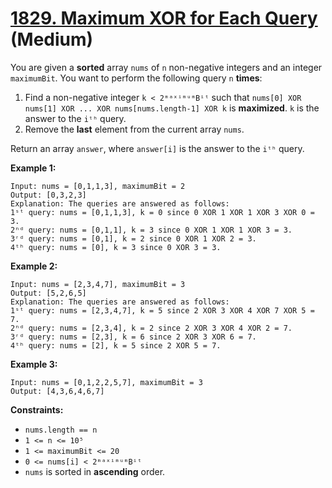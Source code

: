 # [1829. Maximum XOR for Each Query][link] (Medium)

[link]: https://leetcode.com/problems/maximum-xor-for-each-query/

You are given a **sorted** array `nums` of `n` non-negative integers and an integer `maximumBit`. You
want to perform the following query `n` **times**:

1. Find a non-negative integer `k < 2ᵐᵃˣⁱᵐᵘᵐBⁱᵗ` such that `nums[0] XOR nums[1] XOR ... XOR
nums[nums.length-1] XOR k` is **maximized**. `k` is the answer to the `iᵗʰ` query.
2. Remove the **last** element from the current array `nums`.

Return an array `answer`, where  `answer[i]` is the answer to the  `iᵗʰ` query.

**Example 1:**

```
Input: nums = [0,1,1,3], maximumBit = 2
Output: [0,3,2,3]
Explanation: The queries are answered as follows:
1ˢᵗ query: nums = [0,1,1,3], k = 0 since 0 XOR 1 XOR 1 XOR 3 XOR 0 = 3.
2ⁿᵈ query: nums = [0,1,1], k = 3 since 0 XOR 1 XOR 1 XOR 3 = 3.
3ʳᵈ query: nums = [0,1], k = 2 since 0 XOR 1 XOR 2 = 3.
4ᵗʰ query: nums = [0], k = 3 since 0 XOR 3 = 3.
```

**Example 2:**

```
Input: nums = [2,3,4,7], maximumBit = 3
Output: [5,2,6,5]
Explanation: The queries are answered as follows:
1ˢᵗ query: nums = [2,3,4,7], k = 5 since 2 XOR 3 XOR 4 XOR 7 XOR 5 = 7.
2ⁿᵈ query: nums = [2,3,4], k = 2 since 2 XOR 3 XOR 4 XOR 2 = 7.
3ʳᵈ query: nums = [2,3], k = 6 since 2 XOR 3 XOR 6 = 7.
4ᵗʰ query: nums = [2], k = 5 since 2 XOR 5 = 7.
```

**Example 3:**

```
Input: nums = [0,1,2,2,5,7], maximumBit = 3
Output: [4,3,6,4,6,7]
```

**Constraints:**

- `nums.length == n`
- `1 <= n <= 10⁵`
- `1 <= maximumBit <= 20`
- `0 <= nums[i] < 2ᵐᵃˣⁱᵐᵘᵐBⁱᵗ`
- `nums`  is sorted in **ascending** order.

